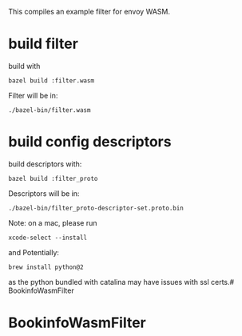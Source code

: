 This compiles an example filter for envoy WASM.

# build filter
build with
```
bazel build :filter.wasm
```

Filter will be in:
```
./bazel-bin/filter.wasm
```

# build config descriptors

build descriptors with:
```
bazel build :filter_proto
```

Descriptors will be in:
```
./bazel-bin/filter_proto-descriptor-set.proto.bin
```

Note: 
on a mac, please run
```
xcode-select --install
```

and Potentially:
```
brew install python@2
```
as the python bundled with catalina may have issues with ssl certs.# BookinfoWasmFilter
# BookinfoWasmFilter
